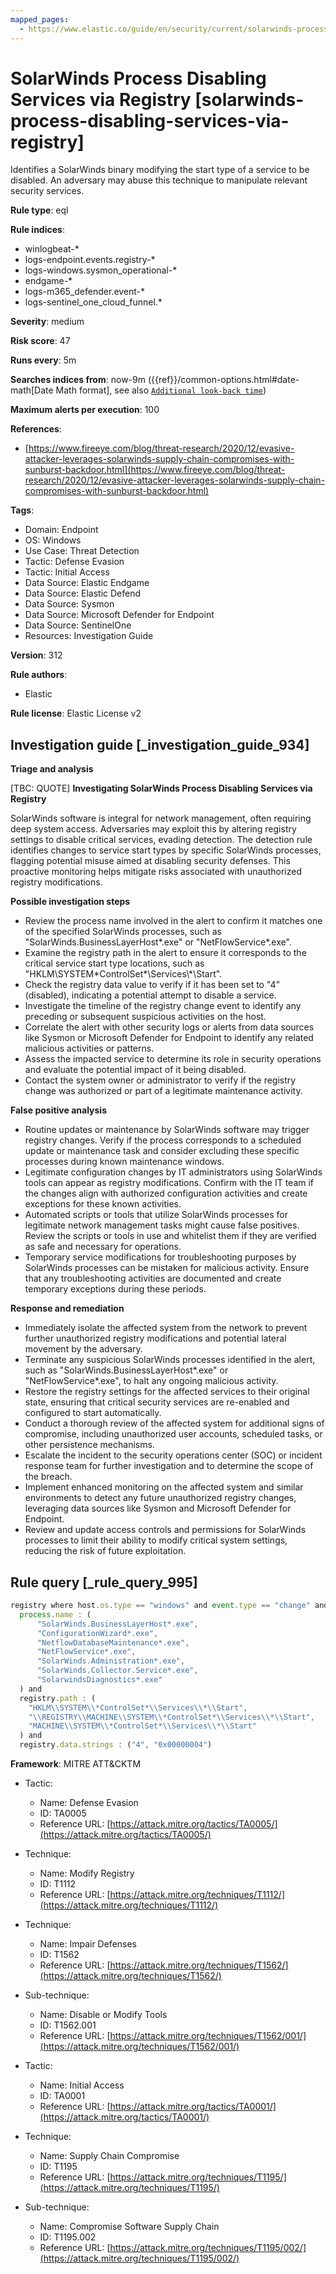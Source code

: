 ```yaml
---
mapped_pages:
  - https://www.elastic.co/guide/en/security/current/solarwinds-process-disabling-services-via-registry.html
---
```


# SolarWinds Process Disabling Services via Registry [solarwinds-process-disabling-services-via-registry]

Identifies a SolarWinds binary modifying the start type of a service to be disabled. An adversary may abuse this technique to manipulate relevant security services.

**Rule type**: eql

**Rule indices**:

* winlogbeat-*
* logs-endpoint.events.registry-*
* logs-windows.sysmon_operational-*
* endgame-*
* logs-m365_defender.event-*
* logs-sentinel_one_cloud_funnel.*

**Severity**: medium

**Risk score**: 47

**Runs every**: 5m

**Searches indices from**: now-9m ({{ref}}/common-options.html#date-math[Date Math format], see also [`Additional look-back time`](docs-content://solutions/security/detect-and-alert/create-detection-rule.md#rule-schedule))

**Maximum alerts per execution**: 100

**References**:

* [https://www.fireeye.com/blog/threat-research/2020/12/evasive-attacker-leverages-solarwinds-supply-chain-compromises-with-sunburst-backdoor.html](https://www.fireeye.com/blog/threat-research/2020/12/evasive-attacker-leverages-solarwinds-supply-chain-compromises-with-sunburst-backdoor.html)

**Tags**:

* Domain: Endpoint
* OS: Windows
* Use Case: Threat Detection
* Tactic: Defense Evasion
* Tactic: Initial Access
* Data Source: Elastic Endgame
* Data Source: Elastic Defend
* Data Source: Sysmon
* Data Source: Microsoft Defender for Endpoint
* Data Source: SentinelOne
* Resources: Investigation Guide

**Version**: 312

**Rule authors**:

* Elastic

**Rule license**: Elastic License v2

## Investigation guide [_investigation_guide_934]

**Triage and analysis**

[TBC: QUOTE]
**Investigating SolarWinds Process Disabling Services via Registry**

SolarWinds software is integral for network management, often requiring deep system access. Adversaries may exploit this by altering registry settings to disable critical services, evading detection. The detection rule identifies changes to service start types by specific SolarWinds processes, flagging potential misuse aimed at disabling security defenses. This proactive monitoring helps mitigate risks associated with unauthorized registry modifications.

**Possible investigation steps**

* Review the process name involved in the alert to confirm it matches one of the specified SolarWinds processes, such as "SolarWinds.BusinessLayerHost*.exe" or "NetFlowService*.exe".
* Examine the registry path in the alert to ensure it corresponds to the critical service start type locations, such as "HKLM\\SYSTEM\*ControlSet*\\Services\\*\\Start".
* Check the registry data value to verify if it has been set to "4" (disabled), indicating a potential attempt to disable a service.
* Investigate the timeline of the registry change event to identify any preceding or subsequent suspicious activities on the host.
* Correlate the alert with other security logs or alerts from data sources like Sysmon or Microsoft Defender for Endpoint to identify any related malicious activities or patterns.
* Assess the impacted service to determine its role in security operations and evaluate the potential impact of it being disabled.
* Contact the system owner or administrator to verify if the registry change was authorized or part of a legitimate maintenance activity.

**False positive analysis**

* Routine updates or maintenance by SolarWinds software may trigger registry changes. Verify if the process corresponds to a scheduled update or maintenance task and consider excluding these specific processes during known maintenance windows.
* Legitimate configuration changes by IT administrators using SolarWinds tools can appear as registry modifications. Confirm with the IT team if the changes align with authorized configuration activities and create exceptions for these known activities.
* Automated scripts or tools that utilize SolarWinds processes for legitimate network management tasks might cause false positives. Review the scripts or tools in use and whitelist them if they are verified as safe and necessary for operations.
* Temporary service modifications for troubleshooting purposes by SolarWinds processes can be mistaken for malicious activity. Ensure that any troubleshooting activities are documented and create temporary exceptions during these periods.

**Response and remediation**

* Immediately isolate the affected system from the network to prevent further unauthorized registry modifications and potential lateral movement by the adversary.
* Terminate any suspicious SolarWinds processes identified in the alert, such as "SolarWinds.BusinessLayerHost*.exe" or "NetFlowService*.exe", to halt any ongoing malicious activity.
* Restore the registry settings for the affected services to their original state, ensuring that critical security services are re-enabled and configured to start automatically.
* Conduct a thorough review of the affected system for additional signs of compromise, including unauthorized user accounts, scheduled tasks, or other persistence mechanisms.
* Escalate the incident to the security operations center (SOC) or incident response team for further investigation and to determine the scope of the breach.
* Implement enhanced monitoring on the affected system and similar environments to detect any future unauthorized registry changes, leveraging data sources like Sysmon and Microsoft Defender for Endpoint.
* Review and update access controls and permissions for SolarWinds processes to limit their ability to modify critical system settings, reducing the risk of future exploitation.


## Rule query [_rule_query_995]

```js
registry where host.os.type == "windows" and event.type == "change" and registry.value : "Start" and
  process.name : (
      "SolarWinds.BusinessLayerHost*.exe",
      "ConfigurationWizard*.exe",
      "NetflowDatabaseMaintenance*.exe",
      "NetFlowService*.exe",
      "SolarWinds.Administration*.exe",
      "SolarWinds.Collector.Service*.exe",
      "SolarwindsDiagnostics*.exe"
  ) and
  registry.path : (
    "HKLM\\SYSTEM\\*ControlSet*\\Services\\*\\Start",
    "\\REGISTRY\\MACHINE\\SYSTEM\\*ControlSet*\\Services\\*\\Start",
    "MACHINE\\SYSTEM\\*ControlSet*\\Services\\*\\Start"
  ) and
  registry.data.strings : ("4", "0x00000004")
```

**Framework**: MITRE ATT&CKTM

* Tactic:

    * Name: Defense Evasion
    * ID: TA0005
    * Reference URL: [https://attack.mitre.org/tactics/TA0005/](https://attack.mitre.org/tactics/TA0005/)

* Technique:

    * Name: Modify Registry
    * ID: T1112
    * Reference URL: [https://attack.mitre.org/techniques/T1112/](https://attack.mitre.org/techniques/T1112/)

* Technique:

    * Name: Impair Defenses
    * ID: T1562
    * Reference URL: [https://attack.mitre.org/techniques/T1562/](https://attack.mitre.org/techniques/T1562/)

* Sub-technique:

    * Name: Disable or Modify Tools
    * ID: T1562.001
    * Reference URL: [https://attack.mitre.org/techniques/T1562/001/](https://attack.mitre.org/techniques/T1562/001/)

* Tactic:

    * Name: Initial Access
    * ID: TA0001
    * Reference URL: [https://attack.mitre.org/tactics/TA0001/](https://attack.mitre.org/tactics/TA0001/)

* Technique:

    * Name: Supply Chain Compromise
    * ID: T1195
    * Reference URL: [https://attack.mitre.org/techniques/T1195/](https://attack.mitre.org/techniques/T1195/)

* Sub-technique:

    * Name: Compromise Software Supply Chain
    * ID: T1195.002
    * Reference URL: [https://attack.mitre.org/techniques/T1195/002/](https://attack.mitre.org/techniques/T1195/002/)




